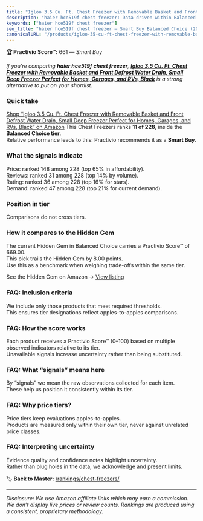 ```yaml
---
title: "Igloo 3.5 Cu. Ft. Chest Freezer with Removable Basket and Front Defrost Water Drain, Small Deep Freezer Perfect for Homes, Garages, and RVs, Black"
description: "haier hce519f chest freezer: Data-driven within Balanced Choice ranking using the Practivio Score™. Positioned by quality, value, demand, findability, momentum."
keywords: ["haier hce519f chest freezer"]
seo_title: "haier hce519f chest freezer — Smart Buy Balanced Choice (2025)"
canonicalURL: "/products/igloo-35-cu-ft-chest-freezer-with-removable-basket-and-front-defrost-water-drain-small-deep-freezer-perfect-for-homes-garages-and-rvs-black-B0C9RXMQZG/"
---
```


**🏆 Practivio Score™:** 661 — _Smart Buy_


*If you're comparing **haier hce519f chest freezer**, **[Igloo 3.5 Cu. Ft. Chest Freezer with Removable Basket and Front Defrost Water Drain, Small Deep Freezer Perfect for Homes, Garages, and RVs, Black](https://www.amazon.com/dp/B0C9RXMQZG?tag=practivio-20)** is a strong alternative to put on your shortlist.*
### Quick take
[Shop “Igloo 3.5 Cu. Ft. Chest Freezer with Removable Basket and Front Defrost Water Drain, Small Deep Freezer Perfect for Homes, Garages, and RVs, Black” on Amazon](https://www.amazon.com/dp/B0C9RXMQZG?tag=practivio-20)
This Chest Freezers ranks **11 of 228**, inside the **Balanced Choice tier**.  
Relative performance leads to this: Practivio recommends it as a **Smart Buy**.

### What the signals indicate
Price: ranked 148 among 228 (top 65% in affordability).  
Reviews: ranked 31 among 228 (top 14% by volume).  
Rating: ranked 36 among 228 (top 16% for stars).  
Demand: ranked 47 among 228 (top 21% for current demand).

### Position in tier
Comparisons do not cross tiers.

### How it compares to the Hidden Gem
The current Hidden Gem in Balanced Choice carries a Practivio Score™ of 669.00.  
This pick trails the Hidden Gem by 8.00 points.  
Use this as a benchmark when weighing trade-offs within the same tier.  

See the Hidden Gem on Amazon → [View listing](https://www.amazon.com/dp/B00L7QVSXE?tag=practivio-20)

### FAQ: Inclusion criteria
We include only those products that meet required thresholds.  
This ensures tier designations reflect apples-to-apples comparisons.

### FAQ: How the score works
Each product receives a Practivio Score™ (0–100) based on multiple observed indicators relative to its tier.  
Unavailable signals increase uncertainty rather than being substituted.

### FAQ: What “signals” means here
By “signals” we mean the raw observations collected for each item.  
These help us position it consistently within its tier.

### FAQ: Why price tiers?
Price tiers keep evaluations apples-to-apples.  
Products are measured only within their own tier, never against unrelated price classes.

### FAQ: Interpreting uncertainty
Evidence quality and confidence notes highlight uncertainty.  
Rather than plug holes in the data, we acknowledge and present limits.


🏷️ **Back to Master:** [/rankings/chest-freezers/](/rankings/chest-freezers/)

---
_Disclosure: We use Amazon affiliate links which may earn a commission. We don’t display live prices or review counts. Rankings are produced using a consistent, proprietary methodology._
